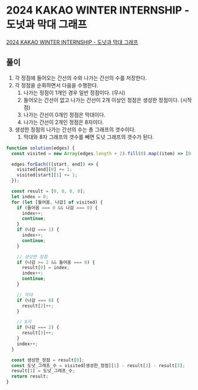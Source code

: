 # 2024 KAKAO WINTER INTERNSHIP - 도넛과 막대 그래프

[2024 KAKAO WINTER INTERNSHIP - 도넛과 막대 그래프](https://school.programmers.co.kr/learn/courses/30/lessons/258711)

## 풀이

1. 각 정점에 들어오는 간선의 수와 나가는 간선의 수를 저장한다.
2. 각 정점을 순회하면서 다음을 수행한다.
   1. 나가는 정점이 1개인 경우 일반 정점이다. (무시)
   2. 들어오는 간선이 없고 나가는 간선이 2개 이상인 정점은 생성한 정점이다. (시작점)
   3. 나가는 간선이 0개인 정점은 막대이다.
   4. 나가는 간선이 2개인 정점은 8자이다.
3. 생성한 정점의 나가는 간선의 수는 총 그래프의 갯수이다.
   1. 막대와 8자 그래프의 갯수를 빼면 도넛 그래프의 갯수가 된다.

```javascript
function solution(edges) {
  const visited = new Array(edges.length + 2).fill(0).map((item) => [0, 0]);

  edges.forEach(([start, end]) => {
    visited[end][0] += 1;
    visited[start][1] += 1;
  });

  const result = [0, 0, 0, 0];
  let index = 0;
  for (let [들어옴, 나감] of visited) {
    if (들어옴 === 0 && 나감 === 0) {
      index++;
      continue;
    }
    if (나감 === 1) {
      index++;
      continue;
    }

    // 생성한 정점
    if (나감 >= 2 && 들어옴 === 0) {
      result[0] = index;
      index++;
      continue;
    }

    // 막대
    if (나감 === 0) {
      result[2]++;
    }

    // 8자
    if (나감 === 2) {
      result[3]++;
    }
    index++;
  }

  const 생성한_정점 = result[0];
  const 도넛_그래프_수 = visited[생성한_정점][1] - result[2] - result[3];
  result[1] = 도넛_그래프_수;
  return result;
}
```

